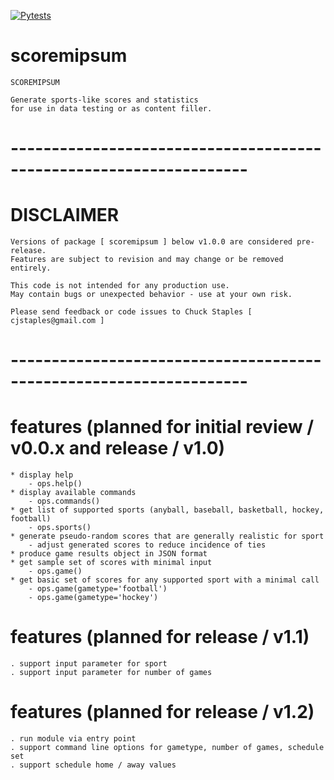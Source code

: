 [![Pytests](
https://github.com/cjstaples/scorem-ipsum/actions/workflows/python-app.yml/badge.svg?branch=master
)](https://github.com/cjstaples/scorem-ipsum/actions/workflows/python-app.yml)
# scoremipsum
    SCOREMIPSUM

    Generate sports-like scores and statistics 
    for use in data testing or as content filler. 

# -------------------------------------------------------------------
# DISCLAIMER
    Versions of package [ scoremipsum ] below v1.0.0 are considered pre-release.
    Features are subject to revision and may change or be removed entirely.

    This code is not intended for any production use.
    May contain bugs or unexpected behavior - use at your own risk. 

    Please send feedback or code issues to Chuck Staples [ cjstaples@gmail.com ]
# -------------------------------------------------------------------

# features (planned for initial review / v0.0.x and release / v1.0)
    * display help
        - ops.help()
    * display available commands
        - ops.commands()
    * get list of supported sports (anyball, baseball, basketball, hockey, football)
        - ops.sports()
    * generate pseudo-random scores that are generally realistic for sport
        - adjust generated scores to reduce incidence of ties
    * produce game results object in JSON format 
    * get sample set of scores with minimal input
        - ops.game()
    * get basic set of scores for any supported sport with a minimal call
        - ops.game(gametype='football')
        - ops.game(gametype='hockey')

# features (planned for release / v1.1)
    . support input parameter for sport
    . support input parameter for number of games
 
# features (planned for release / v1.2)
    . run module via entry point
    . support command line options for gametype, number of games, schedule set
    . support schedule home / away values
